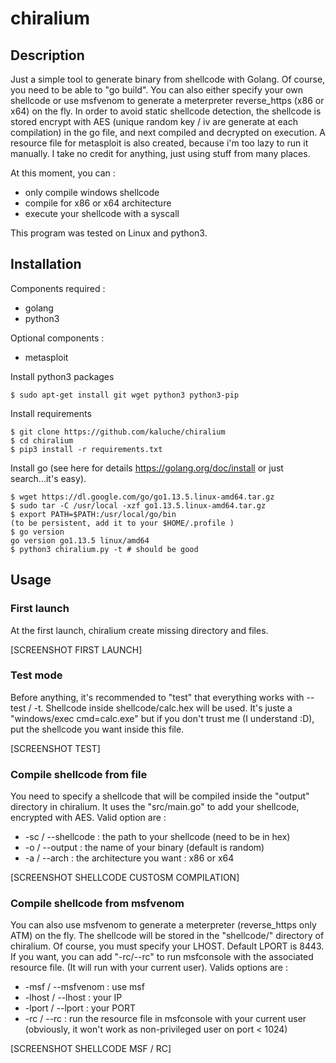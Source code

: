 # chiralium
## Description
Just a simple tool to generate binary from shellcode with Golang. Of course, you need to be able to "go build". You can also either specify your own shellcode or use msfvenom to generate a meterpreter reverse_https (x86 or x64) on the fly. In order to avoid static shellcode detection, the shellcode is stored encrypt with AES (unique random key / iv are generate at each compilation) in the go file, and next compiled and decrypted on execution. A resource file for metasploit is also created, because i'm too lazy to run it manually. I take no credit for anything, just using stuff from many places.

At this moment, you can :
- only compile windows shellcode
- compile for x86 or x64 architecture
- execute your shellcode with a syscall

This program was tested on Linux and python3.

## Installation
Components required :
- golang
- python3

Optional components :
- metasploit 

Install python3 packages
```
$ sudo apt-get install git wget python3 python3-pip
```

 Install requirements
```
$ git clone https://github.com/kaluche/chiralium
$ cd chiralium
$ pip3 install -r requirements.txt
```

Install go (see here for details https://golang.org/doc/install or just search...it's easy).
```
$ wget https://dl.google.com/go/go1.13.5.linux-amd64.tar.gz
$ sudo tar -C /usr/local -xzf go1.13.5.linux-amd64.tar.gz
$ export PATH=$PATH:/usr/local/go/bin
(to be persistent, add it to your $HOME/.profile )
$ go version
go version go1.13.5 linux/amd64
$ python3 chiralium.py -t # should be good
```


## Usage 

### First launch
At the first launch, chiralium create missing directory and files.

[SCREENSHOT FIRST LAUNCH]

### Test mode

Before anything, it's recommended to "test" that everything works with --test / -t. Shellcode inside shellcode/calc.hex will be used. It's juste a "windows/exec cmd=calc.exe" but if you don't trust me (I understand :D), put the shellcode you want inside this file.

[SCREENSHOT TEST] 

### Compile shellcode from file

You need to specify a shellcode that will be compiled inside the "output" directory in chiralium. It uses the "src/main.go" to add your shellcode, encrypted with AES. Valid option are : 
- -sc / --shellcode : the path to your shellcode (need to be in hex)
- -o / --output : the name of your binary (default is random)
- -a / --arch : the architecture you want : x86 or x64

[SCREENSHOT SHELLCODE CUSTOSM COMPILATION] 

### Compile shellcode from msfvenom

You can also use msfvenom to generate a meterpreter (reverse_https only ATM) on the fly. The shellcode will be stored in the "shellcode/" directory of chiralium. Of course, you must specify your LHOST. Default LPORT is 8443. If you want, you can add "-rc/--rc" to run msfconsole with the associated resource file. (It will run with your current user). Valids options are :
- -msf / --msfvenom : use msf
- -lhost / --lhost : your IP
- -lport / --lport : your PORT
- -rc / --rc : run the resource file in msfconsole with your current user (obviously, it won't work as non-privileged user on port < 1024)

[SCREENSHOT SHELLCODE MSF / RC] 
